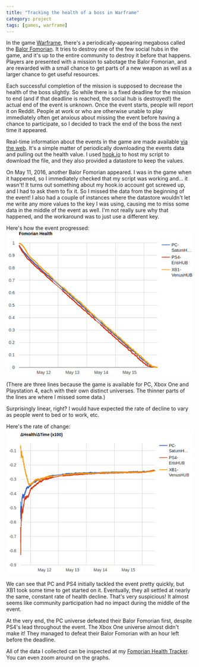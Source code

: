 ```yaml
---
title: "Tracking the health of a boss in Warframe"
category: project
tags: [games, warframe]
---
```


In the game [Warframe](https://warframe.com/), there's a periodically-appearing megaboss called the [Balor Fomorian](http://warframe.wikia.com/wiki/Balor_Fomorian). It tries to destroy one of the few social hubs in the game, and it's up to the entire community to destroy it before that happens. Players are presented with a mission to sabotage the Balor Fomorian, and are rewarded with a small chance to get parts of a new weapon as well as a larger chance to get useful resources.

Each successful completion of the mission is supposed to decrease the health of the boss slightly. So while there is a fixed deadline for the mission to end (and if that deadline is reached, the social hub is destroyed!) the actual end of the event is unknown. Once the event starts, people will report it on Reddit. People at work or who are otherwise unable to play immediately often get anxious about missing the event before having a chance to participate, so I decided to track the end of the boss the next time it appeared.

Real-time information about the events in the game are made available [via the web](http://content.warframe.com/dynamic/worldState.php). It's a simple matter of periodically downloading the events data and pulling out the health value. I used [hook.io](https://hook.io/) to host my script to download the file, and they also provided a datastore to keep the values.

On May 11, 2016, another Balor Fomorian appeared. I was in the game when it happened, so I immediately checked that my script was working and... it wasn't! It turns out something about my hook.io account got screwed up, and I had to ask them to fix it. So I missed the data from the beginning of the event! I also had a couple of instances where the datastore wouldn't let me write any more values to the key I was using, causing me to miss some data in the middle of the event as well. I'm not really sure why that happened, and the workaround was to just use a different key.

Here's how the event progressed:
![Fomorian Health over Time](/images/fomorian-health.png)

(There are three lines because the game is available for PC, Xbox One and Playstation 4, each with their own distinct universes. The thinner parts of the lines are where I missed some data.)

Surprisingly linear, right? I would have expected the rate of decline to vary as people went to bed or to work, etc.

Here's the rate of change:
![dH/dt](/images/fomorian-health-delta.png)

We can see that PC and PS4 initially tackled the event pretty quickly, but XB1 took some time to get started on it. Eventually, they all settled at nearly the same, constant rate of health decline. That's very suspicious! It almost seems like community participation had no impact during the middle of the event.

At the very end, the PC universe defeated their Balor Fomorian first, despite PS4's lead throughout the event. The Xbox One universe almost didn't make it! They managed to defeat their Balor Fomorian with an hour left before the deadline.

All of the data I collected can be inspected at my [Fomorian Health Tracker](http://rcfox.ca/FomorianHealthTracker/). You can even zoom around on the graphs.
